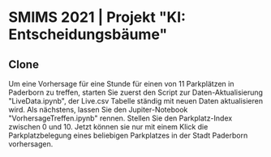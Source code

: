 # SMIMS 2021 | Projekt **"KI: Entscheidungsbäume"**

## Clone
Um eine Vorhersage für eine Stunde für einen von 11 Parkplätzen in Paderborn zu treffen, starten Sie zuerst den Script zur Daten-Aktualisierung "LiveData.ipynb", der Live.csv Tabelle ständig mit neuen Daten aktualisieren wird. Als nächstens, lassen Sie den Jupiter-Notebook "VorhersageTreffen.ipynb" rennen. Stellen Sie den Parkplatz-Index zwischen 0 und 10. Jetzt können sie nur mit einem Klick die Parkplatzbelegung eines beliebigen Parkplatzes in der Stadt Paderborn vorhersagen.



